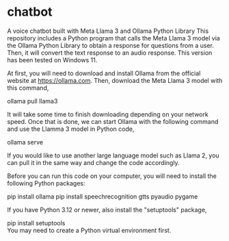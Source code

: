 # chatbot
A voice chatbot built with Meta Llama 3 and Ollama Python Library  This repository includes a Python program that calls the Meta Llama 3 model via the Ollama Python Library to obtain a response for questions from a user. Then, it will convert the text response to an audio response. This version has been tested on Windows 11.

At first, you will need to download and install Ollama from the official website at https://ollama.com. Then, download the Meta Llama 3 model with this command,

ollama pull llama3

It will take some time to finish downloading depending on your network speed. Once that is done, we can start Ollama with the following command and use the Llamma 3 model in Python code,

ollama serve

If you would like to use another large language model such as Llama 2, you can pull it in the same way and change the code accordingly.

Before you can run this code on your computer, you will need to install the following Python packages:

pip install ollama
pip install speechrecognition gtts pyaudio pygame

If you have Python 3.12 or newer, also install the "setuptools" package,

pip install setuptools   
You may need to create a Python virtual environment first.

